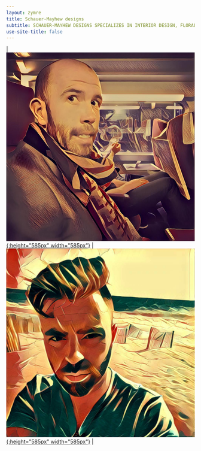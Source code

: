 ```yaml
---
layout: zymre
title: Schauer-Mayhew designs
subtitle: SCHAUER-MAYHEW DESIGNS SPECIALIZES IN INTERIOR DESIGN, FLORAL, AND PHOTOGRAPHY SERVICES
use-site-title: false
---
```


| [![adam](/media/smd_adam.jpg "adam mayhew, interior designer/florist"){:height="585px" width="585px"}](interior) | [![bry](/media/smd_bry.jpg "bryan schauer, photographer/geek"){:height="585px" width="585px"}](photo) |